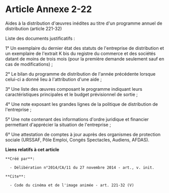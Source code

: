 # Article Annexe 2-22

Aides à la distribution d'œuvres inédites au titre d'un programme annuel de distribution (article 221-32) 

Liste des documents justificatifs : 

1° Un exemplaire du dernier état des statuts de l'entreprise de distribution et un exemplaire de l'extrait K bis du registre
du commerce et des sociétés datant de moins de trois mois (pour la première demande seulement sauf en cas de
modifications) ; 

2° Le bilan du programme de distribution de l'année précédente lorsque celui-ci a donné lieu à l'attribution d'une aide ; 

3° Une liste des œuvres composant le programme indiquant leurs caractéristiques principales et le budget prévisionnel de
sortie ; 

4° Une note exposant les grandes lignes de la politique de distribution de l'entreprise ; 

5° Une note contenant des informations d'ordre juridique et financier permettant d'apprécier la situation de l'entreprise ; 

6° Une attestation de comptes à jour auprès des organismes de protection sociale (URSSAF, Pôle Emploi, Congés Spectacles,
Audiens, AFDAS).

**Liens relatifs à cet article**

	**Créé par**:

	  - Délibération n°2014/CA/11 du 27 novembre 2014 - art., v. init.

	**Cite**:

	  - Code du cinéma et de l'image animée - art. 221-32 (V)
